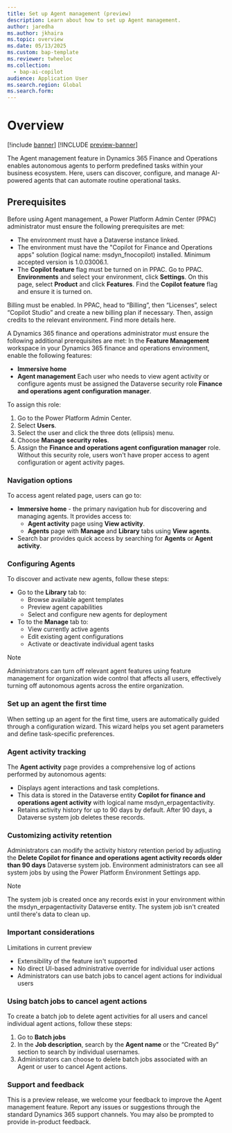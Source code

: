 ```yaml
---
title: Set up Agent management (preview)
description: Learn about how to set up Agent management.
author: jaredha
ms.author: jkhaira
ms.topic: overview
ms.date: 05/13/2025
ms.custom: bap-template
ms.reviewer: twheeloc
ms.collection:
  - bap-ai-copilot
audience: Application User
ms.search.region: Global
ms.search.form:
---
```


# Overview 

[!include [banner](../includes/banner.md)]
[!INCLUDE [preview-banner](~/../shared-content/shared/preview-includes/preview-banner.md)]

The Agent management feature in Dynamics 365 Finance and Operations enables autonomous agents to perform predefined tasks within your business ecosystem. Here, users can discover, configure, and manage AI-powered
agents that can automate routine operational tasks. 

## Prerequisites 

Before using Agent management, a Power Platform Admin Center (PPAC) administrator must ensure the following prerequisites are met: 
 - The environment must have a Dataverse instance linked.
 - The environment must have the "Copilot for Finance and Operations apps" solution (logical name: msdyn_fnocopilot) installed. Minimum accepted version is 1.0.03006.1.
 - The **Copilot feature** flag must be turned on in PPAC. Go to PPAC. **Environments** and select your environment, click **Settings**. On this page, select **Product** and click **Features**. Find the **Copilot feature** flag and ensure it is turned on.  

Billing must be enabled. In PPAC, head to “Billing”, then “Licenses”, select “Copilot Studio” and create a new billing plan if necessary. Then, assign credits to the relevant environment. Find more details here. 

A Dynamics 365 finance and operations administrator must ensure the following additional prerequisites are met: 
In the **Feature Management** workspace in your Dynamics 365 finance and operations environment, enable the following features:
 - **Immersive home** 
 - **Agent management** 
Each user who needs to view agent activity or configure agents must be assigned the Dataverse security role **Finance and operations agent configuration manager**.

To assign this role: 
1. Go to the Power Platform Admin Center.
2. Select **Users**.
3. Select the user and click the three dots (ellipsis) menu.
4. Choose **Manage security roles**.
5. Assign the **Finance and operations agent configuration manager** role.
Without this security role, users won't have proper access to agent configuration or agent activity pages. 

### Navigation options 
To access agent related page, users can go to: 
- **Immersive home** - the primary navigation hub for discovering and managing agents. It provides access to:
     - **Agent activity** page using **View activity**.
     - **Agents** page with **Manage** and **Library** tabs using **View agents**.
 - Search bar provides quick access by searching for **Agents** or **Agent activity**. 


### Configuring Agents 
To discover and activate new agents, follow these steps:
 - Go to the **Library** tab to:
     - Browse available agent templates
     - Preview agent capabilities
     - Select and configure new agents for deployment 
 - To to the **Manage** tab to: 
     - View currently active agents
     - Edit existing agent configurations
     - Activate or deactivate individual agent tasks 

>[!Note]
> Administrators can turn off relevant agent features using feature management for organization wide control that affects all users, effectively turning off autonomous agents across the entire organization. 

### Set up an agent the first time  

When setting up an agent for the first time, users are automatically guided through a configuration wizard. This wizard helps you set agent parameters and define task-specific preferences. 

### Agent activity tracking 

The **Agent activity** page provides a comprehensive log of actions performed by autonomous agents: 
 - Displays agent interactions and task completions.
 - This data is stored in the Dataverse entity **Copilot for finance and operations agent activity** with logical name msdyn_erpagentactivity.
 - Retains activity history for up to 90 days by default. After 90 days, a Dataverse system job deletes these records. 

### Customizing activity retention 

Administrators can modify the activity history retention period by adjusting the **Delete Copilot for finance and operations agent activity records older than 90 days** Dataverse system job. Environment
administrators can see all system jobs by using the Power Platform Environment Settings app. 

>[!Note]
> The system job is created once any records exist in your environment within the msdyn_erpagentactivity Dataverse entity. The system job isn't created until there's data to clean up. 

### Important considerations 

Limitations in current preview 
 - Extensibility of the feature isn't supported
 - No direct UI-based administrative override for individual user actions
 - Administrators can use batch jobs to cancel agent actions for individual users 

### Using batch jobs to cancel agent actions  

To create a batch job to delete agent activities for all users and cancel individual agent actions, follow these steps:   
1. Go to **Batch jobs**
2. In the **Job description**, search by the **Agent name** or the “Created By” section to search by individual usernames.
3. Administrators can choose to delete batch jobs associated with an Agent or user to cancel Agent actions. 

### Support and feedback 

This is a preview release, we welcome your feedback to improve the Agent management feature. Report any issues or suggestions through the standard Dynamics 365 support channels. You may also be prompted to 
provide in-product feedback.  

 

 

 

 
